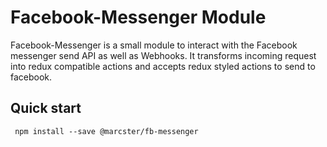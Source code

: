 # Facebook-Messenger Module

Facebook-Messenger is a small module to interact with the Facebook messenger send API as well as Webhooks. 
It transforms incoming request into redux compatible actions and accepts redux styled actions to send to facebook.

## Quick start

`
npm install --save @marcster/fb-messenger`

